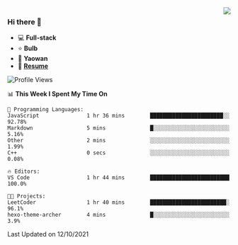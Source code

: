 <img align="right" src="https://github-readme-stats.vercel.app/api?username=LolipopJ&show_icons=true&count_private=true&hide_title=true&include_all_commits=true&theme=vue">

### Hi there 👋

- :computer: **Full-stack**
- :star: **Bulb**
- :pill: **Yaowan**
- :milky_way: [**Resume**](https://cdn.jsdelivr.net/gh/lolipopj/resume/export/resume-en.pdf)

<!--START_SECTION:waka-->
![Profile Views](http://img.shields.io/badge/Profile%20Views-2-blue)

📊 **This Week I Spent My Time On** 

```text
💬 Programming Languages: 
JavaScript               1 hr 36 mins        ███████████████████████░░   92.78% 
Markdown                 5 mins              █░░░░░░░░░░░░░░░░░░░░░░░░   5.16% 
Other                    2 mins              ░░░░░░░░░░░░░░░░░░░░░░░░░   1.99% 
C++                      0 secs              ░░░░░░░░░░░░░░░░░░░░░░░░░   0.08%

🔥 Editors: 
VS Code                  1 hr 44 mins        █████████████████████████   100.0%

🐱‍💻 Projects: 
LeetCoder                1 hr 40 mins        ████████████████████████░   96.1% 
hexo-theme-archer        4 mins              █░░░░░░░░░░░░░░░░░░░░░░░░   3.9%

```


 Last Updated on 12/10/2021
<!--END_SECTION:waka-->
